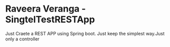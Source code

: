 # Raveera Veranga - SingtelTestRESTApp

Just Craete a REST APP using Spring boot. Just keep the simplest way.Just only a controller
